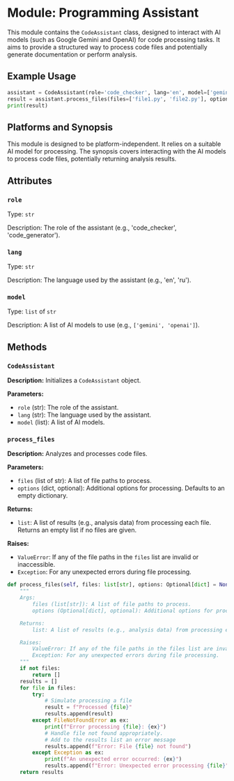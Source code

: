 # Module: Programming Assistant

This module contains the `CodeAssistant` class, designed to interact with AI models (such as Google Gemini and OpenAI) for code processing tasks.  It aims to provide a structured way to process code files and potentially generate documentation or perform analysis.

## Example Usage

```python
assistant = CodeAssistant(role='code_checker', lang='en', model=['gemini'])
result = assistant.process_files(files=['file1.py', 'file2.py'], options={'verbose': True})
print(result)
```


## Platforms and Synopsis

This module is designed to be platform-independent.  It relies on a suitable AI model for processing.  The synopsis covers interacting with the AI models to process code files, potentially returning analysis results.

## Attributes

### `role`

Type: `str`

Description: The role of the assistant (e.g., 'code_checker', 'code_generator').

### `lang`

Type: `str`

Description: The language used by the assistant (e.g., 'en', 'ru').

### `model`

Type: `list` of `str`

Description: A list of AI models to use (e.g., `['gemini', 'openai']`).


## Methods

### `CodeAssistant`

**Description:** Initializes a `CodeAssistant` object.

**Parameters:**

- `role` (str): The role of the assistant.
- `lang` (str): The language used by the assistant.
- `model` (list): A list of AI models.


### `process_files`

**Description:** Analyzes and processes code files.

**Parameters:**

- `files` (list of str): A list of file paths to process.
- `options` (dict, optional): Additional options for processing. Defaults to an empty dictionary.


**Returns:**

- `list`: A list of results (e.g., analysis data) from processing each file.  Returns an empty list if no files are given.


**Raises:**

- `ValueError`: If any of the file paths in the `files` list are invalid or inaccessible.
- `Exception`:  For any unexpected errors during file processing.  


```python
def process_files(self, files: list[str], options: Optional[dict] = None) -> list:
    """
    Args:
        files (list[str]): A list of file paths to process.
        options (Optional[dict], optional): Additional options for processing. Defaults to None.

    Returns:
        list: A list of results (e.g., analysis data) from processing each file. Returns an empty list if no files are given.

    Raises:
        ValueError: If any of the file paths in the files list are invalid or inaccessible.
        Exception: For any unexpected errors during file processing.
    """
    if not files:
        return []
    results = []
    for file in files:
        try:
            # Simulate processing a file
            result = f"Processed {file}"
            results.append(result)
        except FileNotFoundError as ex:
            print(f"Error processing {file}: {ex}")
            # Handle file not found appropriately.
            # Add to the results list an error message
            results.append(f"Error: File {file} not found")
        except Exception as ex:
            print(f"An unexpected error occurred: {ex}")
            results.append(f"Error: Unexpected error processing {file}")
    return results

```